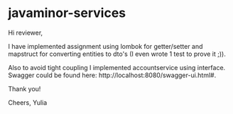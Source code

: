 # javaminor-services

Hi reviewer,

I have implemented assignment using lombok for getter/setter and mapstruct for converting entities to dto's 
(I even wrote 1 test to prove it ;)). 

Also to avoid tight coupling I implemented accountservice using interface. 
Swagger could be found here: http://localhost:8080/swagger-ui.html#.

Thank you!

Cheers,
Yulia
